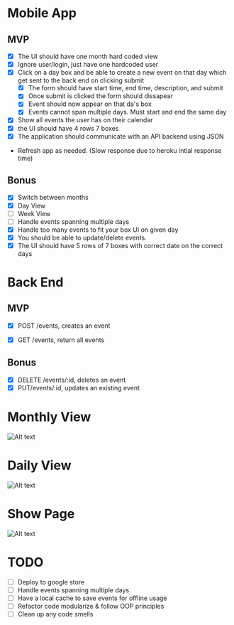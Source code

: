 # Mobile App
## MVP

- [x] The UI should have one month hard coded view
- [x] Ignore user/login, just have one hardcoded user
- [x] Click on a day box and be able to create a new event on that day which get sent to the back end on clicking submit
    - [x] The form should have start time, end time, description, and submit
    - [x] Once submit is clicked the form should dissapear
    - [x] Event should now appear on that da's box
    - [x] Events cannot span multiple days. Must start and end the same day
- [x] Show all events the user has on their calendar
- [x] the UI should have 4 rows 7 boxes
- [x] The application should communicate with an API backend using JSON

* Refresh app as needed. (Slow response due to heroku intial response time)

## Bonus
- [x] Switch between months
- [x] Day View
- [ ] Week View
- [ ] Handle events spanning multiple days
- [x] Handle too many events to fit your box UI on given day
- [x] You should be able to update/delete events.
- [x] The UI should have 5 rows of 7 boxes with correct date on the correct days

# Back End

## MVP
- [x] POST /events, creates an event
    
- [x] GET /events, return all events

## Bonus
- [x] DELETE /events/:id, deletes an event
- [x] PUT/events/:id, updates an existing event

# Monthly View
![Alt text](https://github.com/Jzheng213/SpotifyCalendarAndroid/blob/master/monthly.png "Optional Title")

# Daily View
![Alt text](https://github.com/Jzheng213/SpotifyCalendarAndroid/blob/master/Daily.png "Optional Title")

# Show Page
![Alt text](https://github.com/Jzheng213/SpotifyCalendarAndroid/blob/master/Show.png "Optional Title")
# TODO
- [ ] Deploy to google store
- [ ] Handle events spanning multiple days
- [ ] Have a local cache to save events for offline usage
- [ ] Refactor code modularize & follow OOP principles
- [ ] Clean up any code smells
